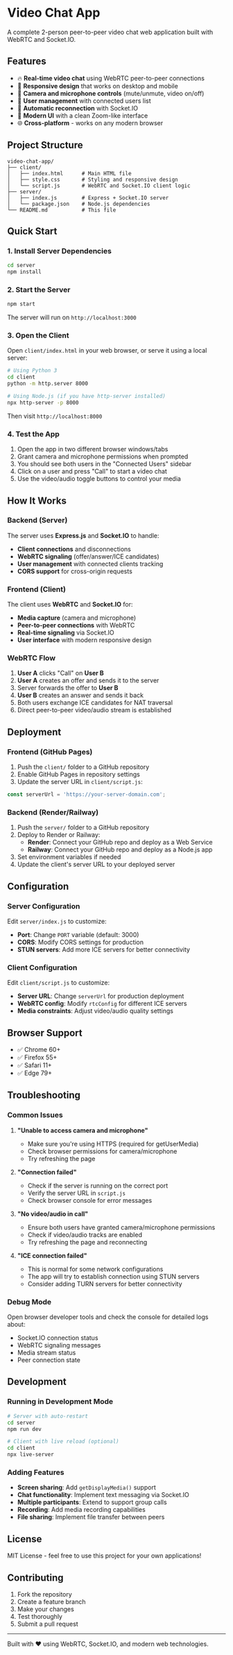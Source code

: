 # Video Chat App

A complete 2-person peer-to-peer video chat web application built with WebRTC and Socket.IO.

## Features

- 🔥 **Real-time video chat** using WebRTC peer-to-peer connections
- 📱 **Responsive design** that works on desktop and mobile
- 🎥 **Camera and microphone controls** (mute/unmute, video on/off)
- 👥 **User management** with connected users list
- 🔄 **Automatic reconnection** with Socket.IO
- 🎨 **Modern UI** with a clean Zoom-like interface
- 🌐 **Cross-platform** - works on any modern browser

## Project Structure

```
video-chat-app/
├── client/
│   ├── index.html      # Main HTML file
│   ├── style.css       # Styling and responsive design
│   └── script.js       # WebRTC and Socket.IO client logic
├── server/
│   ├── index.js        # Express + Socket.IO server
│   └── package.json    # Node.js dependencies
└── README.md           # This file
```

## Quick Start

### 1. Install Server Dependencies

```bash
cd server
npm install
```

### 2. Start the Server

```bash
npm start
```

The server will run on `http://localhost:3000`

### 3. Open the Client

Open `client/index.html` in your web browser, or serve it using a local server:

```bash
# Using Python 3
cd client
python -m http.server 8000

# Using Node.js (if you have http-server installed)
npx http-server -p 8000
```

Then visit `http://localhost:8000`

### 4. Test the App

1. Open the app in two different browser windows/tabs
2. Grant camera and microphone permissions when prompted
3. You should see both users in the "Connected Users" sidebar
4. Click on a user and press "Call" to start a video chat
5. Use the video/audio toggle buttons to control your media

## How It Works

### Backend (Server)

The server uses **Express.js** and **Socket.IO** to handle:

- **Client connections** and disconnections
- **WebRTC signaling** (offer/answer/ICE candidates)
- **User management** with connected clients tracking
- **CORS support** for cross-origin requests

### Frontend (Client)

The client uses **WebRTC** and **Socket.IO** for:

- **Media capture** (camera and microphone)
- **Peer-to-peer connections** with WebRTC
- **Real-time signaling** via Socket.IO
- **User interface** with modern responsive design

### WebRTC Flow

1. **User A** clicks "Call" on **User B**
2. **User A** creates an offer and sends it to the server
3. Server forwards the offer to **User B**
4. **User B** creates an answer and sends it back
5. Both users exchange ICE candidates for NAT traversal
6. Direct peer-to-peer video/audio stream is established

## Deployment

### Frontend (GitHub Pages)

1. Push the `client/` folder to a GitHub repository
2. Enable GitHub Pages in repository settings
3. Update the server URL in `client/script.js`:

```javascript
const serverUrl = 'https://your-server-domain.com';
```

### Backend (Render/Railway)

1. Push the `server/` folder to a GitHub repository
2. Deploy to Render or Railway:
   - **Render**: Connect your GitHub repo and deploy as a Web Service
   - **Railway**: Connect your GitHub repo and deploy as a Node.js app
3. Set environment variables if needed
4. Update the client's server URL to your deployed server

## Configuration

### Server Configuration

Edit `server/index.js` to customize:

- **Port**: Change `PORT` variable (default: 3000)
- **CORS**: Modify CORS settings for production
- **STUN servers**: Add more ICE servers for better connectivity

### Client Configuration

Edit `client/script.js` to customize:

- **Server URL**: Change `serverUrl` for production deployment
- **WebRTC config**: Modify `rtcConfig` for different ICE servers
- **Media constraints**: Adjust video/audio quality settings

## Browser Support

- ✅ Chrome 60+
- ✅ Firefox 55+
- ✅ Safari 11+
- ✅ Edge 79+

## Troubleshooting

### Common Issues

1. **"Unable to access camera and microphone"**
   - Make sure you're using HTTPS (required for getUserMedia)
   - Check browser permissions for camera/microphone
   - Try refreshing the page

2. **"Connection failed"**
   - Check if the server is running on the correct port
   - Verify the server URL in `script.js`
   - Check browser console for error messages

3. **"No video/audio in call"**
   - Ensure both users have granted camera/microphone permissions
   - Check if video/audio tracks are enabled
   - Try refreshing the page and reconnecting

4. **"ICE connection failed"**
   - This is normal for some network configurations
   - The app will try to establish connection using STUN servers
   - Consider adding TURN servers for better connectivity

### Debug Mode

Open browser developer tools and check the console for detailed logs about:
- Socket.IO connection status
- WebRTC signaling messages
- Media stream status
- Peer connection state

## Development

### Running in Development Mode

```bash
# Server with auto-restart
cd server
npm run dev

# Client with live reload (optional)
cd client
npx live-server
```

### Adding Features

- **Screen sharing**: Add `getDisplayMedia()` support
- **Chat functionality**: Implement text messaging via Socket.IO
- **Multiple participants**: Extend to support group calls
- **Recording**: Add media recording capabilities
- **File sharing**: Implement file transfer between peers

## License

MIT License - feel free to use this project for your own applications!

## Contributing

1. Fork the repository
2. Create a feature branch
3. Make your changes
4. Test thoroughly
5. Submit a pull request

---

Built with ❤️ using WebRTC, Socket.IO, and modern web technologies. 